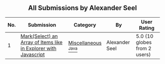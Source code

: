 ﻿<div align="center">

## All Submissions by Alexander Seel

</div>

No.  | Submission | Category | By   | User Rating
---- | ---------- | -------- | ---- | -----------
1 | [Mark\(Select\) an Array of Items like in Explorer with Javascript<br />](https://github.com/Planet-Source-Code/alexander-seel-mark-select-an-array-of-items-like-in-explorer-with-javascript__2-3279) | [Miscellaneous<br /><sup>Java</sup>](../ByCategory/miscellaneous__2-57.md) | Alexander Seel | 5.0 (10 globes from 2 users)
